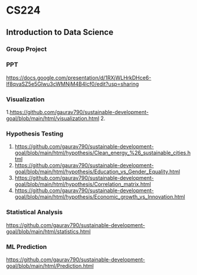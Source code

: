# CS224

## Introduction to Data Science

### Group Project

### PPT

https://docs.google.com/presentation/d/1RXjWLHrkDHce6-If8qvaSZ5e5GIwu3cWMNjM4B4lcf0/edit?usp=sharing

### Visualization

1.https://github.com/gaurav790/sustainable-development-goal/blob/main/html/visualization.html
2.[
](https://github.com/gaurav790/sustainable-development-goal/blob/main/html/piechart.html)

### Hypothesis Testing

1. https://github.com/gaurav790/sustainable-development-goal/blob/main/html/hypothesis/Clean_energy_%26_sustainable_cities.html
2. https://github.com/gaurav790/sustainable-development-goal/blob/main/html/hypothesis/Education_vs_Gender_Equality.html
3. https://github.com/gaurav790/sustainable-development-goal/blob/main/html/hypothesis/Correlation_matrix.html
4. https://github.com/gaurav790/sustainable-development-goal/blob/main/html/hypothesis/Economic_growth_vs_Innovation.html

### Statistical Analysis

https://github.com/gaurav790/sustainable-development-goal/blob/main/html/statistics.html
### ML Prediction

https://github.com/gaurav790/sustainable-development-goal/blob/main/html/Prediction.html

